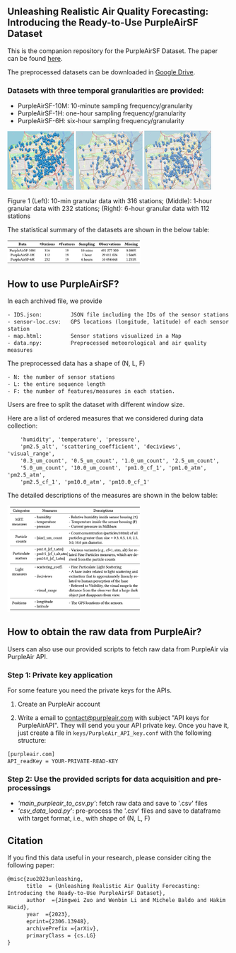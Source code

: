 ## Unleashing Realistic Air Quality Forecasting: Introducing the Ready-to-Use PurpleAirSF Dataset

This is the companion repository for the PurpleAirSF Dataset. The paper can be found [here](https://arxiv.org/pdf/2306.13948.pdf).

The preprocessed datasets can be downloaded in [Google Drive](https://drive.google.com/drive/folders/1K-o1KhbM0fGARt40v2zrOO1jcqqATh-d?usp=sharing).

### Datasets with three temporal granularities are provided:
- PurpleAirSF-10M:  10-minute sampling frequency/granularity 
- PurpleAirSF-1H:   one-hour sampling frequency/granularity 
- PurpleAirSF-6H:   six-hour sampling frequency/granularity 



<p float="left">
  <img src="figures/10M_316.png" width="30%" />
  <img src="figures/1H_232.jpg" width="30%" /> 
  <img src="figures/6H_112.jpg" width="30%" />
  <figcaption> Figure 1 (Left): 10-min granular data with 316 stations; (Middle): 1-hour granular data with 232 stations; (Right): 6-hour granular data with 112 stations</figcaption>
</p>
The statistical summary of the datasets are shown in the below table: 
<p float="left">
  <img src="figures/dataset_summary.png" width="60%" />
</p>



## How to use PurpleAirSF?

In each archived file, we provide 
```
- IDS.json:         JSON file including the IDs of the sensor stations 
- sensor-loc.csv:   GPS locations (longitude, latitude) of each sensor station 
- map.html:         Sensor stations visualized in a Map
- data.npy:         Preprocessed meteorological and air quality measures 
```

The preprocessed data has a shape of (N, L, F)
```
- N: the number of sensor stations
- L: the entire sequence length
- F: the number of features/measures in each station. 
```

Users are free to split the dataset with different window size. 

Here are a list of ordered measures that we considered during data collection:
```
    'humidity', 'temperature', 'pressure',
    'pm2.5_alt', 'scattering_coefficient', 'deciviews', 'visual_range',
    '0.3_um_count', '0.5_um_count', '1.0_um_count', '2.5_um_count',
    '5.0_um_count', '10.0_um_count', 'pm1.0_cf_1', 'pm1.0_atm', 'pm2.5_atm',
    'pm2.5_cf_1', 'pm10.0_atm', 'pm10.0_cf_1'
```

The detailed descriptions of the measures are shown in the below table: 
<p float="left">
  <img src="figures/dataset_measures.png" width="60%" />
</p>



## How to obtain the raw data from PurpleAir?

Users can also use our provided scripts to fetch raw data from PurpleAir via PurpleAir API.

### Step 1: Private key application
For some feature you need the private keys for the APIs.

1. Create an PurpleAir account

2. Write a email to contact@purpleair.com with subject "API keys for PurpleAirAPI". 
They will send you your API private key. Once you have it, just create a file in `keys/PurpleAir_API_key.conf`
with the following structure:
```
[purpleair.com]
API_readKey = YOUR-PRIVATE-READ-KEY
```

### Step 2: Use the provided scripts for data acquisition and pre-processings
- *'main_purpleair_to_csv.py'*: fetch raw data and save to '.csv' files
- *'csv_data_load.py'*: pre-process the '.csv' files and save to dataframe with target format, i.e., with shape of (N, L, F)



## Citation

If you find this data useful in your research, please consider citing the following paper:

```script
@misc{zuo2023unleashing,
      title  = {Unleashing Realistic Air Quality Forecasting: Introducing the Ready-to-Use PurpleAirSF Dataset}, 
      author  ={Jingwei Zuo and Wenbin Li and Michele Baldo and Hakim Hacid},
      year  ={2023},
      eprint={2306.13948},
      archivePrefix ={arXiv},
      primaryClass = {cs.LG}
}
```
